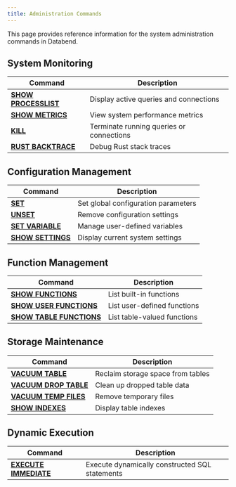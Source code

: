 ```yaml
---
title: Administration Commands
---
```


This page provides reference information for the system administration commands in Databend.

## System Monitoring

| Command | Description |
|---------|-------------|
| **[SHOW PROCESSLIST](07-show-processlist)** | Display active queries and connections |
| **[SHOW METRICS](08-show-metrics)** | View system performance metrics |
| **[KILL](01-kill)** | Terminate running queries or connections |
| **[RUST BACKTRACE](rust-backtrace)** | Debug Rust stack traces |

## Configuration Management

| Command | Description |
|---------|-------------|
| **[SET](02-set-global)** | Set global configuration parameters |
| **[UNSET](02-unset)** | Remove configuration settings |
| **[SET VARIABLE](03-set-var)** | Manage user-defined variables |
| **[SHOW SETTINGS](03-show-settings)** | Display current system settings |

## Function Management

| Command | Description |
|---------|-------------|
| **[SHOW FUNCTIONS](04-show-functions)** | List built-in functions |
| **[SHOW USER FUNCTIONS](05-show-user-functions)** | List user-defined functions |
| **[SHOW TABLE FUNCTIONS](06-show-table-functions)** | List table-valued functions |

## Storage Maintenance

| Command | Description |
|---------|-------------|
| **[VACUUM TABLE](09-vacuum-table)** | Reclaim storage space from tables |
| **[VACUUM DROP TABLE](09-vacuum-drop-table)** | Clean up dropped table data |
| **[VACUUM TEMP FILES](09-vacuum-temp-files)** | Remove temporary files |
| **[SHOW INDEXES](show-indexes)** | Display table indexes |

## Dynamic Execution

| Command | Description |
|---------|-------------|
| **[EXECUTE IMMEDIATE](execute-immediate)** | Execute dynamically constructed SQL statements |